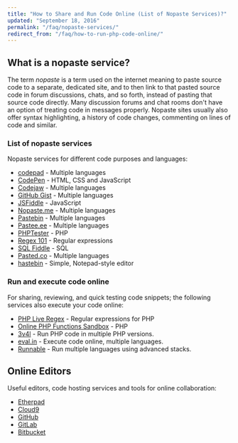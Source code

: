 ```yaml
---
title: "How to Share and Run Code Online (List of Nopaste Services)?"
updated: "September 18, 2016"
permalink: "/faq/nopaste-services/"
redirect_from: "/faq/how-to-run-php-code-online/"
---
```


## What is a nopaste service?

The term *nopaste* is a term used on the internet meaning to paste source code
to a separate, dedicated site, and to then link to that pasted source code in
forum discussions, chats, and so forth, instead of pasting that source code
directly. Many discussion forums and chat rooms don't have an option of
treating code in messages properly. Nopaste sites usually also offer syntax
highlighting, a history of code changes, commenting on lines of code and
similar.

### List of nopaste services

Nopaste services for different code purposes and languages:

* [codepad](http://codepad.org/) - Multiple languages
* [CodePen](http://codepen.io/) - HTML, CSS and JavaScript
* [Codejaw](http://codejaw.com/) - Multiple languages
* [GitHub Gist](https://gist.github.com/) - Multiple languages
* [JSFiddle](https://jsfiddle.net/) - JavaScript
* [Nopaste.me](https://nopaste.me/) - Multiple languages
* [Pastebin](http://pastebin.com/) - Multiple languages
* [Pastee.ee](https://paste.ee/) - Multiple languages
* [PHPTester](http://phptester.net) - PHP
* [Regex 101](https://regex101.com/) - Regular expressions
* [SQL Fiddle](http://sqlfiddle.com/) - SQL
* [Pasted.co](http://pasted.co/) - Multiple languages
* [hastebin](http://hastebin.com/) - Simple, Notepad-style editor


### Run and execute code online

For sharing, reviewing, and quick testing code snippets; the following services
also execute your code online:

* [PHP Live Regex](http://www.phpliveregex.com/) - Regular expressions for PHP
* [Online PHP Functions Sandbox](http://sandbox.onlinephpfunctions.com/) - PHP
* [3v4l](https://3v4l.org/) - Run PHP code in multiple PHP versions.
* [eval.in](https://eval.in/) - Execute code online, multiple languages.
* [Runnable](https://code.runnable.com/) - Run multiple languages using advanced
  stacks.

## Online Editors

Useful editors, code hosting services and tools for online collaboration:

* [Etherpad](http://etherpad.org/)
* [Cloud9](https://c9.io/)
* [GitHub](https://github.com)
* [GitLab](https://gitlab.com)
* [Bitbucket](https://bitbucket.org)

